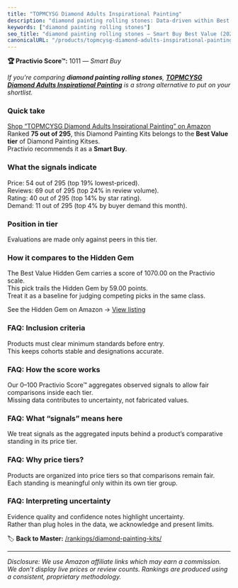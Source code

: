 ```yaml
---
title: "TOPMCYSG Diamond Adults Inspirational Painting"
description: "diamond painting rolling stones: Data-driven within Best Value ranking using the Practivio Score™. Positioned by quality, value, demand, findability, momentum."
keywords: ["diamond painting rolling stones"]
seo_title: "diamond painting rolling stones — Smart Buy Best Value (2025)"
canonicalURL: "/products/topmcysg-diamond-adults-inspirational-painting-B0DQ5TF41G/"
---
```


**🏆 Practivio Score™:** 1011 — _Smart Buy_


*If you're comparing **diamond painting rolling stones**, **[TOPMCYSG Diamond Adults Inspirational Painting](https://www.amazon.com/dp/B0DQ5TF41G?tag=practivio-20)** is a strong alternative to put on your shortlist.*
### Quick take
[Shop “TOPMCYSG Diamond Adults Inspirational Painting” on Amazon](https://www.amazon.com/dp/B0DQ5TF41G?tag=practivio-20)
Ranked **75 out of 295**, this Diamond Painting Kits belongs to the **Best Value tier** of Diamond Painting Kitses.  
Practivio recommends it as a **Smart Buy**.

### What the signals indicate
Price: 54 out of 295 (top 19% lowest-priced).  
Reviews: 69 out of 295 (top 24% in review volume).  
Rating: 40 out of 295 (top 14% by star rating).  
Demand: 11 out of 295 (top 4% by buyer demand this month).

### Position in tier
Evaluations are made only against peers in this tier.

### How it compares to the Hidden Gem
The Best Value Hidden Gem carries a score of 1070.00 on the Practivio scale.  
This pick trails the Hidden Gem by 59.00 points.  
Treat it as a baseline for judging competing picks in the same class.  

See the Hidden Gem on Amazon → [View listing](https://www.amazon.com/dp/B09FF26874?tag=practivio-20)

### FAQ: Inclusion criteria
Products must clear minimum standards before entry.  
This keeps cohorts stable and designations accurate.

### FAQ: How the score works
Our 0–100 Practivio Score™ aggregates observed signals to allow fair comparisons inside each tier.  
Missing data contributes to uncertainty, not fabricated values.

### FAQ: What “signals” means here
We treat signals as the aggregated inputs behind a product’s comparative standing in its price tier.

### FAQ: Why price tiers?
Products are organized into price tiers so that comparisons remain fair.  
Each standing is meaningful only within its own tier group.

### FAQ: Interpreting uncertainty
Evidence quality and confidence notes highlight uncertainty.  
Rather than plug holes in the data, we acknowledge and present limits.


🏷️ **Back to Master:** [/rankings/diamond-painting-kits/](/rankings/diamond-painting-kits/)

---
_Disclosure: We use Amazon affiliate links which may earn a commission. We don’t display live prices or review counts. Rankings are produced using a consistent, proprietary methodology._
